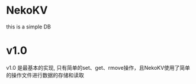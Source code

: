 # NekoKV
this is a simple DB 

# v1.0
v1.0 是最基本的实现, 只有简单的set、get、rmove操作，且NekoKV使用了简单的操作文件进行数据的存储和读取
